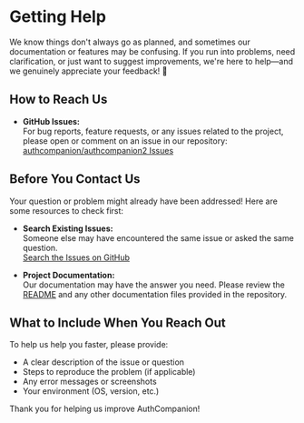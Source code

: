 # Getting Help

We know things don't always go as planned, and sometimes our documentation or features may be confusing. If you run into problems, need clarification, or just want to suggest improvements, we're here to help—and we genuinely appreciate your feedback! 🙏

## How to Reach Us

- **GitHub Issues:**  
  For bug reports, feature requests, or any issues related to the project, please open or comment on an issue in our repository:  
  [authcompanion/authcompanion2 Issues](https://github.com/authcompanion/authcompanion2/issues)

## Before You Contact Us

Your question or problem might already have been addressed! Here are some resources to check first:

- **Search Existing Issues:**  
  Someone else may have encountered the same issue or asked the same question.  
  [Search the Issues on GitHub](https://github.com/authcompanion/authcompanion2/issues)

- **Project Documentation:**  
  Our documentation may have the answer you need. Please review the [README](https://github.com/authcompanion/authcompanion2) and any other documentation files provided in the repository.

## What to Include When You Reach Out

To help us help you faster, please provide:

- A clear description of the issue or question
- Steps to reproduce the problem (if applicable)
- Any error messages or screenshots
- Your environment (OS, version, etc.)

Thank you for helping us improve AuthCompanion!
